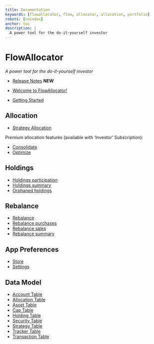 ```yaml
---
title: Documentation
keywords: [flowallocator, flow, allocator, allocation, portfolio]
robots: [noindex]
anchor: toc
description: |
  A power tool for the do-it-yourself investor
---
```


# FlowAllocator

_A power tool for the do-it-yourself investor_

* [Release Notes](../releaseNotes/index.html) **NEW**

* [Welcome to FlowAllocator!](../welcome/index.html)
* [Getting Started](../gettingStarted/index.html)

## Allocation

* [Strategy Allocation](../strategyAllocation/index.html)

Premium allocation features (available with ‘Investor’ Subscription):

* [Consolidate](../consolidate/index.html)
* [Optimize](../optimize/index.html)

## Holdings

* [Holdings participation](../holdingsParticipation/index.html)
* [Holdings summary](../holdingsSummary/index.html)
* [Orphaned holdings](../orphanedHoldings/index.html)

## Rebalance

* [Rebalance](../rebalance/index.html)
* [Rebalance purchases](../rebalancePurchases/index.html)
* [Rebalance sales](../rebalanceSales/index.html)
* [Rebalance summary](../rebalanceSummary/index.html)

## App Preferences

* [Store](../settingsStore/index.html)
* [Settings](../settingsGeneral/index.html)

## Data Model

* [Account Table ](../../shared/account/index.html)
* [Allocation Table](../../shared/strategy_allocation/index.html)
* [Asset Table](../../shared/asset/index.html)
* [Cap Table](../../shared/account_cap/index.html)
* [Holding Table](../../shared/account_holding/index.html)
* [Security Table](../../shared/security/index.html)
* [Strategy Table](../../shared/strategy/index.html)
* [Tracker Table](../../shared/index_tracker/index.html)
* [Transaction Table](../../shared/transaction/index.html)

























